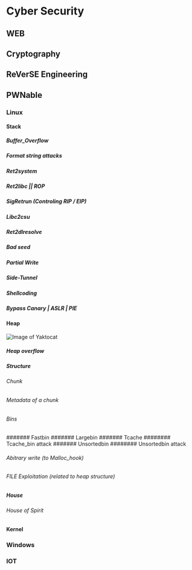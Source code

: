 # Cyber Security
## WEB
## Cryptography
## ReVerSE Engineering
## PWNable
### Linux
#### Stack
##### Buffer_Overflow
##### Format string attacks
##### Ret2system
##### Ret2libc || ROP
##### SigRetrun (Controling RIP / EIP)
##### Libc2csu
##### Ret2dlresolve
##### Bad seed
##### Partial Write
##### Side-Tunnel
##### Shellcoding
##### Bypass Canary | ASLR | PIE
#### Heap
![Image of Yaktocat](https://octodex.github.com/images/yaktocat.png)
##### Heap overflow
##### Structure
###### Chunk
###### Metadata of a chunk
###### Bins
####### Fastbin
####### Largebin
####### Tcache
######## Tcache_bin attack
####### Unsortedbin
######## Unsortedbin attack
###### Abitrary write (to Malloc_hook)
###### FILE Exploitation (related to heap structure)
##### House
###### House of Spirit
#### Kernel
### Windows
### IOT
